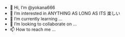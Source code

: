 - 👋 Hi, I’m @yokana666
- 👀 I’m interested in ANYTHING AS LONG AS ITS 楽しい
- 🌱 I’m currently learning ...
- 💞️ I’m looking to collaborate on ...
- 📫 How to reach me ...

<!---
yokana666/yokana666 is a ✨ special ✨ repository because its `README.md` (this file) appears on your GitHub profile.
You can click the Preview link to take a look at your changes.
--->
